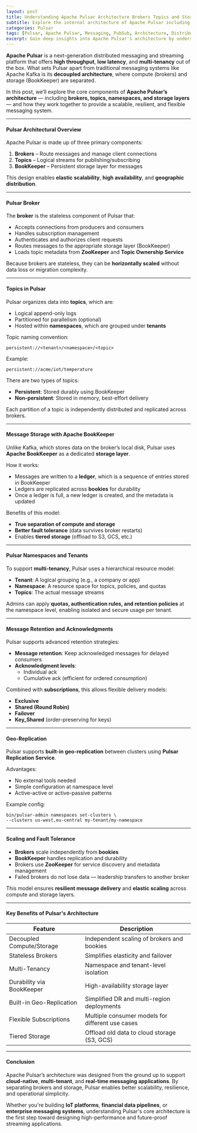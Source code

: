 ```yaml
---
layout: post
title: Understanding Apache Pulsar Architecture Brokers Topics and Storage
subtitle: Explore the internal architecture of Apache Pulsar including brokers, topics, and the decoupled storage model
categories: Pulsar
tags: [Pulsar, Apache Pulsar, Messaging, PubSub, Architecture, Distributed Systems, Event Streaming]
excerpt: Gain deep insights into Apache Pulsar's architecture by understanding the roles of brokers, topics, BookKeeper, and the separation of compute and storage for scalable messaging systems.
---
```

**Apache Pulsar** is a next-generation distributed messaging and streaming platform that offers **high throughput**, **low latency**, and **multi-tenancy** out of the box. What sets Pulsar apart from traditional messaging systems like Apache Kafka is its **decoupled architecture**, where compute (brokers) and storage (BookKeeper) are separated.

In this post, we’ll explore the core components of **Apache Pulsar’s architecture** — including **brokers, topics, namespaces, and storage layers** — and how they work together to provide a scalable, resilient, and flexible messaging system.

---

#### Pulsar Architectural Overview

Apache Pulsar is made up of three primary components:

1. **Brokers** – Route messages and manage client connections
2. **Topics** – Logical streams for publishing/subscribing
3. **BookKeeper** – Persistent storage layer for messages

This design enables **elastic scalability**, **high availability**, and **geographic distribution**.

---

#### Pulsar Broker

The **broker** is the stateless component of Pulsar that:

- Accepts connections from producers and consumers
- Handles subscription management
- Authenticates and authorizes client requests
- Routes messages to the appropriate storage layer (BookKeeper)
- Loads topic metadata from **ZooKeeper** and **Topic Ownership Service**

Because brokers are stateless, they can be **horizontally scaled** without data loss or migration complexity.

---

#### Topics in Pulsar

Pulsar organizes data into **topics**, which are:

- Logical append-only logs
- Partitioned for parallelism (optional)
- Hosted within **namespaces**, which are grouped under **tenants**

Topic naming convention:

```
persistent://<tenant>/<namespace>/<topic>
```

Example:

```
persistent://acme/iot/temperature
```

There are two types of topics:

- **Persistent**: Stored durably using BookKeeper
- **Non-persistent**: Stored in memory, best-effort delivery

Each partition of a topic is independently distributed and replicated across brokers.

---

#### Message Storage with Apache BookKeeper

Unlike Kafka, which stores data on the broker’s local disk, Pulsar uses **Apache BookKeeper** as a dedicated **storage layer**.

How it works:

- Messages are written to a **ledger**, which is a sequence of entries stored in BookKeeper
- Ledgers are replicated across **bookies** for durability
- Once a ledger is full, a new ledger is created, and the metadata is updated

Benefits of this model:

- **True separation of compute and storage**
- **Better fault tolerance** (data survives broker restarts)
- Enables **tiered storage** (offload to S3, GCS, etc.)

---

#### Pulsar Namespaces and Tenants

To support **multi-tenancy**, Pulsar uses a hierarchical resource model:

- **Tenant**: A logical grouping (e.g., a company or app)
- **Namespace**: A resource space for topics, policies, and quotas
- **Topics**: The actual message streams

Admins can apply **quotas, authentication rules, and retention policies** at the namespace level, enabling isolated and secure usage per tenant.

---

#### Message Retention and Acknowledgments

Pulsar supports advanced retention strategies:

- **Message retention**: Keep acknowledged messages for delayed consumers
- **Acknowledgment levels**:
  - Individual ack
  - Cumulative ack (efficient for ordered consumption)

Combined with **subscriptions**, this allows flexible delivery models:

- **Exclusive**
- **Shared (Round Robin)**
- **Failover**
- **Key_Shared** (order-preserving for keys)

---

#### Geo-Replication

Pulsar supports **built-in geo-replication** between clusters using **Pulsar Replication Service**.

Advantages:
- No external tools needed
- Simple configuration at namespace level
- Active-active or active-passive patterns

Example config:

```
bin/pulsar-admin namespaces set-clusters \
--clusters us-west,eu-central my-tenant/my-namespace
```

---

#### Scaling and Fault Tolerance

- **Brokers** scale independently from **bookies**
- **BookKeeper** handles replication and durability
- Brokers use **ZooKeeper** for service discovery and metadata management
- Failed brokers do not lose data — leadership transfers to another broker

This model ensures **resilient message delivery** and **elastic scaling** across compute and storage layers.

---

#### Key Benefits of Pulsar's Architecture

| Feature                     | Description                                           |
|-----------------------------|-------------------------------------------------------|
| Decoupled Compute/Storage   | Independent scaling of brokers and bookies           |
| Stateless Brokers           | Simplifies elasticity and failover                   |
| Multi-Tenancy               | Namespace and tenant-level isolation                 |
| Durability via BookKeeper   | High-availability storage layer                      |
| Built-in Geo-Replication    | Simplified DR and multi-region deployments           |
| Flexible Subscriptions      | Multiple consumer models for different use cases     |
| Tiered Storage              | Offload old data to cloud storage (S3, GCS)          |

---

#### Conclusion

Apache Pulsar’s architecture was designed from the ground up to support **cloud-native**, **multi-tenant**, and **real-time messaging applications**. By separating brokers and storage, Pulsar enables better scalability, resilience, and operational simplicity.

Whether you're building **IoT platforms**, **financial data pipelines**, or **enterprise messaging systems**, understanding Pulsar's core architecture is the first step toward designing high-performance and future-proof streaming applications.
